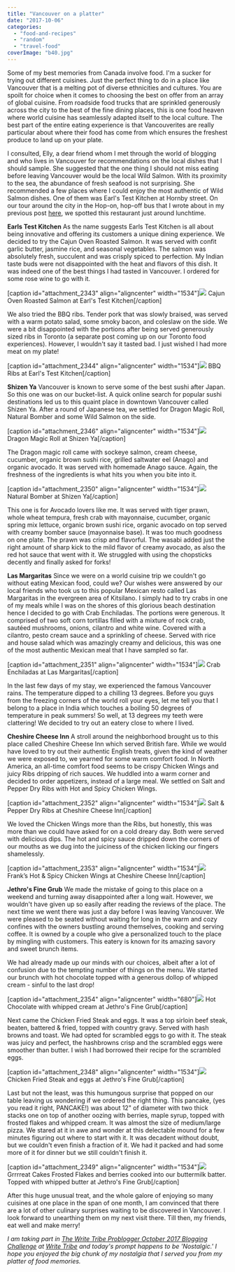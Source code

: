 ```yaml
---
title: "Vancouver on a platter"
date: "2017-10-06"
categories: 
  - "food-and-recipes"
  - "random"
  - "travel-food"
coverImage: "b40.jpg"
---
```


Some of my best memories from Canada involve food. I'm a sucker for trying out different cuisines. Just the perfect thing to do in a place like Vancouver that is a melting pot of diverse ethnicities and cultures. You are spoilt for choice when it comes to choosing the best on offer from an array of global cuisine. From roadside food trucks that are sprinkled generously across the city to the best of the fine dining places, this is one food heaven where world cuisine has seamlessly adapted itself to the local culture. The best part of the entire eating experience is that Vancouverites are really particular about where their food has come from which ensures the freshest produce to land up on your plate.

I consulted, Elly, a dear friend whom I met through the world of blogging and who lives in Vancouver for recommendations on the local dishes that I should sample. She suggested that the one thing I should not miss eating before leaving Vancouver would be the local Wild Salmon. With its proximity to the sea, the abundance of fresh seafood is not surprising. She recommended a few places where I could enjoy the most authentic of Wild Salmon dishes. One of them was Earl's Test Kitchen at Hornby street. On our tour around the city in the Hop-on, hop-off bus that I wrote about in my previous post [here](https://ifsbutsandsetcs.com/2017/10/hopping-off-vancouver/), we spotted this restaurant just around lunchtime.

**Earls Test Kitchen** As the name suggests Earls Test Kitchen is all about being innovative and offering its customers a unique dining experience. We decided to try the Cajun Oven Roasted Salmon. It was served with confit garlic butter, jasmine rice, and seasonal vegetables. The salmon was absolutely fresh, succulent and was crisply spiced to perfection. My Indian taste buds were not disappointed with the heat and flavors of this dish. It was indeed one of the best things I had tasted in Vancouver. I ordered for some rose wine to go with it.

\[caption id="attachment\_2343" align="aligncenter" width="1534"\][![](images/b13.jpg)](http://ifsbutsandsetcs.com/wp-content/uploads/2017/10/b13.jpg) Cajun Oven Roasted Salmon at Earl's Test Kitchen\[/caption\]

We also tried the BBQ ribs. Tender pork that was slowly braised, was served with a warm potato salad, some smoky bacon, and coleslaw on the side. We were a bit disappointed with the portions after being served generously sized ribs in Toronto (a separate post coming up on our Toronto food experiences). However, I wouldn't say it tasted bad. I just wished I had more meat on my plate!

\[caption id="attachment\_2344" align="aligncenter" width="1534"\][![](images/b14.jpg)](http://ifsbutsandsetcs.com/wp-content/uploads/2017/10/b14.jpg) BBQ Ribs at Earl's Test Kitchen\[/caption\]

**Shizen Ya** Vancouver is known to serve some of the best sushi after Japan. So this one was on our bucket-list. A quick online search for popular sushi destinations led us to this quaint place in downtown Vancouver called Shizen Ya. After a round of Japanese tea, we settled for Dragon Magic Roll, Natural Bomber and some Wild Salmon on the side.

\[caption id="attachment\_2346" align="aligncenter" width="1534"\][![](images/b39.jpg)](http://ifsbutsandsetcs.com/wp-content/uploads/2017/10/b39.jpg) Dragon Magic Roll at Shizen Ya\[/caption\]

The Dragon magic roll came with sockeye salmon, cream cheese, cucumber, organic brown sushi rice, grilled saltwater eel (Anago) and organic avocado. It was served with homemade Anago sauce. Again, the freshness of the ingredients is what hits you when you bite into it.

\[caption id="attachment\_2350" align="aligncenter" width="1534"\][![](images/b38.jpg)](http://ifsbutsandsetcs.com/wp-content/uploads/2017/10/b38.jpg) Natural Bomber at Shizen Ya\[/caption\]

This one is for Avocado lovers like me. It was served with tiger prawn, whole wheat tempura, fresh crab with mayonnaise, cucumber, organic spring mix lettuce, organic brown sushi rice, organic avocado on top served with creamy bomber sauce (mayonnaise base). It was too much goodness on one plate. The prawn was crisp and flavorful. The wasabi added just the right amount of sharp kick to the mild flavor of creamy avocado, as also the red hot sauce that went with it. We struggled with using the chopsticks decently and finally asked for forks!

**Las Margaritas** Since we were on a world cuisine trip we couldn't go without eating Mexican food, could we? Our wishes were answered by our local friends who took us to this popular Mexican resto called Las Margaritas in the evergreen area of Kitsilano. I simply had to try crabs in one of my meals while I was on the shores of this glorious beach destination hence I decided to go with Crab Enchiladas. The portions were generous. It comprised of two soft corn tortillas filled with a mixture of rock crab, sautéed mushrooms, onions, cilantro and white wine. Covered with a cilantro, pesto cream sauce and a sprinkling of cheese. Served with rice and house salad which was amazingly creamy and delicious, this was one of the most authentic Mexican meal that I have sampled so far.

\[caption id="attachment\_2351" align="aligncenter" width="1534"\][![](images/b1.jpg)](http://ifsbutsandsetcs.com/wp-content/uploads/2017/10/b1.jpg) Crab Enchiladas at Las Margaritas\[/caption\]

In the last few days of my stay, we experienced the famous Vancouver rains. The temperature dipped to a chilling 13 degrees. Before you guys from the freezing corners of the world roll your eyes, let me tell you that I belong to a place in India which touches a boiling 50 degrees of temperature in peak summers! So well, at 13 degrees my teeth were clattering! We decided to try out an eatery close to where I lived.

**Cheshire Cheese Inn** A stroll around the neighborhood brought us to this place called Cheshire Cheese Inn which served British fare. While we would have loved to try out their authentic English treats, given the kind of weather we were exposed to, we yearned for some warm comfort food. In North America, an all-time comfort food seems to be crispy Chicken Wings and juicy Ribs dripping of rich sauces. We huddled into a warm corner and decided to order appetizers, instead of a large meal. We settled on Salt and Pepper Dry Ribs with Hot and Spicy Chicken Wings.

\[caption id="attachment\_2352" align="aligncenter" width="1534"\][![](images/b43.jpg)](http://ifsbutsandsetcs.com/wp-content/uploads/2017/10/b43.jpg) Salt & Pepper Dry Ribs at Cheshire Cheese Inn\[/caption\]

We loved the Chicken Wings more than the Ribs, but honestly, this was more than we could have asked for on a cold dreary day. Both were served with delicious dips. The hot and spicy sauce dripped down the corners of our mouths as we dug into the juiciness of the chicken licking our fingers shamelessly.

\[caption id="attachment\_2353" align="aligncenter" width="1534"\][![](images/b44.jpg)](http://ifsbutsandsetcs.com/wp-content/uploads/2017/10/b44.jpg) Frank’s Hot & Spicy Chicken Wings at Cheshire Cheese Inn\[/caption\]

**Jethro's Fine Grub** We made the mistake of going to this place on a weekend and turning away disappointed after a long wait. However, we wouldn't have given up so easily after reading the reviews of the place. The next time we went there was just a day before I was leaving Vancouver. We were pleased to be seated without waiting for long in the warm and cozy confines with the owners bustling around themselves, cooking and serving coffee. It is owned by a couple who give a personalized touch to the place by mingling with customers. This eatery is known for its amazing savory and sweet brunch items.

We had already made up our minds with our choices, albeit after a lot of confusion due to the tempting number of things on the menu. We started our brunch with hot chocolate topped with a generous dollop of whipped cream - sinful to the last drop!

\[caption id="attachment\_2354" align="aligncenter" width="680"\][![](images/b42-852x1024.jpg)](http://ifsbutsandsetcs.com/wp-content/uploads/2017/10/b42.jpg) Hot Chocolate with whipped cream at Jethro's Fine Grub\[/caption\]

Next came the Chicken Fried Steak and eggs. It was a top sirloin beef steak, beaten, battered & fried, topped with country gravy. Served with hash browns and toast. We had opted for scrambled eggs to go with it. The steak was juicy and perfect, the hashbrowns crisp and the scrambled eggs were smoother than butter. I wish I had borrowed their recipe for the scrambled eggs.

\[caption id="attachment\_2348" align="aligncenter" width="1534"\][![](images/b40.jpg)](http://ifsbutsandsetcs.com/wp-content/uploads/2017/10/b40.jpg) Chicken Fried Steak and eggs at Jethro's Fine Grub\[/caption\]

Last but not the least, was this humungous surprise that popped on our table leaving us wondering if we ordered the right thing. This pancake, (yes you read it right, PANCAKE!) was about 12" of diameter with two thick stacks one on top of another oozing with berries, maple syrup, topped with frosted flakes and whipped cream. It was almost the size of medium/large pizza. We stared at it in awe and wonder at this delectable mound for a few minutes figuring out where to start with it. It was decadent without doubt, but we couldn't even finish a fraction of it. We had it packed and had some more of it for dinner but we still couldn't finish it.

\[caption id="attachment\_2349" align="aligncenter" width="1534"\][![](images/b41.jpg)](http://ifsbutsandsetcs.com/wp-content/uploads/2017/10/b41.jpg) Grrrreat Cakes Frosted Flakes and berries cooked into our buttermilk batter. Topped with whipped butter at Jethro's Fine Grub\[/caption\]

After this huge unusual treat, and the whole galore of enjoying so many cuisines at one place in the span of one month, I am convinced that there are a lot of other culinary surprises waiting to be discovered in Vancouver. I look forward to unearthing them on my next visit there. Till then, my friends, eat well and make merry!

_I am taking part in [The Write Tribe Problogger October 2017 Blogging Challenge](http://writetribe.com/write-tribe-problogger-october-2017-challenge/) at [Write Tribe](http://writetribe.com/) and today's prompt happens to be 'Nostalgic.' I hope you enjoyed the big chunk of my nostalgia that I served you from my platter of food memories._
